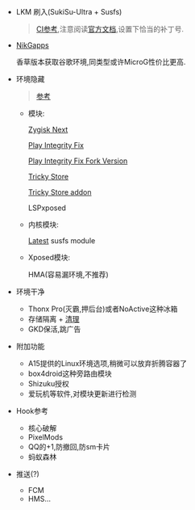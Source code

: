 * LKM 刷入(SukiSu-Ultra + Susfs)

  >  [CI参考](https://github.com/greenhandzdl/Action_OnePlus_MKSU_SUSFS/actions),注意阅读[官方文档](https://kernelsu.org/zh_CN/guide/installation.html),设置下恰当的补丁号.

* [NikGapps](https://nikgapps.com/crdroid-official)

  香草版本获取谷歌环境,同类型或许MicroG性价比更高.

* 环境隐藏

  > [参考](https://www.reddit.com/r/Magisk/comments/1i7sowe/tutorial_susfs_best_root_hiding_method_currently/)

  * 模块:

    [Zygisk Next](https://github.com/Dr-TSNG/ZygiskNext)

    [Play Integrity Fix](https://github.com/chiteroman/PlayIntegrityFix)

    [Play Integrity Fix Fork Version](https://github.com/osm0sis/PlayIntegrityFork)

    [Tricky Store](https://github.com/5ec1cff/TrickyStore)

    [Tricky Store addon](https://github.com/KOWX712/Tricky-Addon-Update-Target-List)

    LSPxposed

  * 内核模块:

     [Latest](https://github.com/sidex15/susfs4ksu-module) susfs module 

  * Xposed模块:

    HMA(容易漏环境,不推荐)

* 环境干净

  * Thonx Pro(灭霸,押后台)或者NoActive这种冰箱
  * 存储隔离 + [清理](https://github.com/HChenX/RegularlyClean)
  * GKD保活,跳广告

* 附加功能

  * A15提供的Linux环境选项,稍微可以放弃折腾容器了
  * box4droid这种旁路由模块
  * Shizuku授权
  * 爱玩机等软件,对模块更新进行检测

* Hook参考

  * 核心破解
  * PixelMods
  * QQ的+1,防撤回,防sm卡片
  * 蚂蚁森林

* 推送(?)

  * FCM
  * HMS…





 